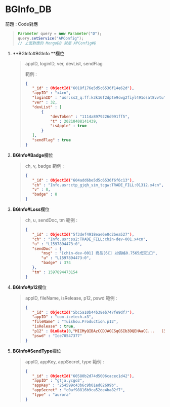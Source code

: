 # BGInfo_DB

前題 :  Code對應

> ```java
> Parameter query = new Parameter("D");
> query.setService("APConfig");
> // 上面對應的 MongoDB 就是 APConfig#D
> ```

1. **BGInfo#BGInfo **欄位

   >appID, loginID, ver, devList, sendFlag
   >
   >範例  : 
   >
   >```json
   >{
   >	"_id" : ObjectId("6018f176e5d5c6536f14e62d"),
   >	"appID" : "x4cn",
   >	"loginID" : "usr:ss2_q:ff:k3k16f2dpte9cwg2fiyl491osat8vvtu",
   >	"ver" : 32,
   >	"devList" : [
   >		{
   >			"devToken" : "1114a8979226d991ff5",
   >			"t" : 20210408141439,
   >			"isApple" : true
   >		}
   >	],
   >	"sendFlag" : true
   >}
   >```

2. **BGInfo#Badge**欄位

   > ch, v, badge
   > 範例 :
   >
   > ```json
   > {
   > 	"_id" : ObjectId("604add6be5d5c6536f6f6c13"),
   > 	"ch" : "Info.usr:ctp_gjqh_sim_tcgw:TRADE_FILL:01312.x4cn",
   > 	"v" : 8,
   > 	"badge" : 8
   > }
   > ```

3. **BGInfo#Loss**欄位

   > ch, u, sendDoc, tm
   > 範例 : 
   >
   > ```json
   > {
   > 	"_id" : ObjectId("5f3def4918eae6e0c2bea527"),
   > 	"ch" : "Info.usr:ss2:TRADE_FILL:chin-dev-001.x4cn",
   > 	"u" : "L1597894473:0",
   > 	"sendDoc" : {
   > 		"msg" : "[chin-dev-001] 商品[6C] 以價格0.7565成交1口",
   > 		"u" : "L1597894473:0",
   > 		"badge" : 374
   > 	},
   > 	"tm" : 1597894473154
   > }
   > ```

4. **BGInfo#p12**欄位

   > appID, fileName, isRelease, p12, pswd
   > 範例 : 
   >
   > ```json
   > {
   > 	"_id" : ObjectId("5bc5a10b44b38eb747fe9df7"),
   > 	"appID" : "com.icetech.x3",
   > 	"fileName" : "Tuishou.Production.p12",
   > 	"isRelease" : true,
   > 	"p12" : BinData(0,"MIIMyQIBAzCCDJAGCSqGSIb3DQEHAaCC...   (3,277 bytes)"),
   > 	"pswd" : "Ice70547377"
   > }
   > ```

5. **BGInfo#SendType**欄位

   > appID, appKey, appSecret, type
   > 範例 :
   >
   > ```json
   > {
   > 	"_id" : ObjectId("60580b2d74d5006cacec1d42"),
   > 	"appID" : "gtja.ycgo2",
   > 	"appKey" : "254599c43b6c9b01ed02699b",
   > 	"appSecret" : "c0af98816b9ca52de4ba82f7",
   > 	"type" : "aurora"
   > }
   > ```
   >
   > 

